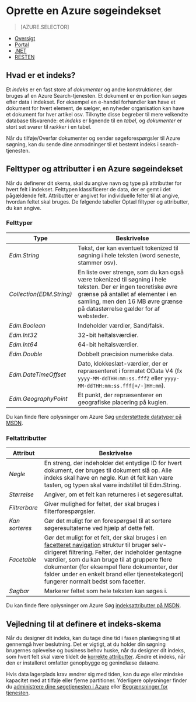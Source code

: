 <properties
    pageTitle="Oprette en Azure søgeindekset | Microsoft Azure | Hostet skyen search-tjenesten"
    description="Hvad er et indeks i Azure Søg, og hvordan bruges det?"
    services="search"
    manager="jhubbard"
    documentationCenter=""
    authors="ashmaka"
/>

<tags
    ms.service="search"
    ms.devlang="na"
    ms.workload="search"
    ms.topic="get-started-article"
    ms.tgt_pltfrm="na"
    ms.date="08/29/2016"
    ms.author="ashmaka"/>

# <a name="create-an-azure-search-index"></a>Oprette en Azure søgeindekset
> [AZURE.SELECTOR]
- [Oversigt](search-what-is-an-index.md)
- [Portal](search-create-index-portal.md)
- [.NET](search-create-index-dotnet.md)
- [RESTEN](search-create-index-rest-api.md)

## <a name="what-is-an-index"></a>Hvad er et indeks?

Et *indeks* er en fast store af *dokumenter* og andre konstruktioner, der bruges af en Azure Search-tjenesten. Et dokument er én portion kan søges efter data i indekset. For eksempel en e-handel forhandler kan have et dokument for hvert element, de sælger, en nyheder organisation kan have et dokument for hver artikel osv. Tilknytte disse begreber til mere velkendte database tilsvarende: et *indeks* er lignende til en *tabel*, og *dokumenter* er stort set svarer til *rækker* i en tabel.

Når du tilføje/Overfør dokumenter og sender søgeforespørgsler til Azure søgning, kan du sende dine anmodninger til et bestemt indeks i search-tjenesten.

## <a name="field-types-and-attributes-in-an-azure-search-index"></a>Felttyper og attributter i en Azure søgeindekset

Når du definerer dit skema, skal du angive navn og type på attributter for hvert felt i indekset. Felttypen klassificerer de data, der er gemt i det pågældende felt. Attributter er angivet for individuelle felter til at angive, hvordan feltet skal bruges. De følgende tabeller Optæl filtyper og attributter, du kan angive.


### <a name="field-types"></a>Felttyper
|Type|Beskrivelse|
|------------|-----------|
|*Edm.String*|Tekst, der kan eventuelt tokenized til søgning i hele teksten (word seneste, stammer osv).|
|*Collection(EDM.String)*|En liste over strenge, som du kan også være tokenized til søgning i hele teksten. Der er ingen teoretiske øvre grænse på antallet af elementer i en samling, men den 16 MB øvre grænse på datastørrelse gælder for af websteder.|
|*Edm.Boolean*|Indeholder værdier, Sand/falsk.|
|*Edm.Int32*|32-bit heltalsværdier.|
|*Edm.Int64*|64-bit heltalsværdier.|
|*Edm.Double*|Dobbelt præcision numeriske data.|
|*Edm.DateTimeOffset*|Dato, klokkeslæt-værdier, der er repræsenteret i formatet OData V4 (fx `yyyy-MM-ddTHH:mm:ss.fffZ` eller `yyyy-MM-ddTHH:mm:ss.fff[+/-]HH:mm`).|
|*Edm.GeographyPoint*|Et punkt, der repræsenterer en geografiske placering på kuglen.|

Du kan finde flere oplysninger om Azure Søg [understøttede datatyper på MSDN](https://msdn.microsoft.com/library/azure/dn798938.aspx).



### <a name="field-attributes"></a>Feltattributter
|Attribut|Beskrivelse|
|------------|-----------|
|*Nøgle*|En streng, der indeholder det entydige ID for hvert dokument, der bruges til dokument slå op. Alle indeks skal have en nøgle. Kun ét felt kan være tasten, og typen skal være indstillet til Edm.String.|
|*Størrelse*|Angiver, om et felt kan returneres i et søgeresultat.|
|*Filtrerbare*|Giver mulighed for feltet, der skal bruges i filterforespørgsler.|
|*Kan sorteres*|Gør det muligt for en forespørgsel til at sortere søgeresultaterne ved hjælp af dette felt.|
|*Facetable*|Gør det muligt for et felt, der skal bruges i en [facetteret navigation](search-faceted-navigation.md) struktur til bruger selv-dirigeret filtrering. Felter, der indeholder gentagne værdier, som du kan bruge til at gruppere flere dokumenter (for eksempel flere dokumenter, der falder under en enkelt brand eller tjenestekategori) fungerer normalt bedst som facetter.|
|*Søgbar*|Markerer feltet som hele teksten kan søges i.|

Du kan finde flere oplysninger om Azure Søg [indeksattributter på MSDN](https://msdn.microsoft.com/library/azure/dn798941.aspx).



## <a name="guidance-for-defining-an-index-schema"></a>Vejledning til at definere et indeks-skema

Når du designer dit indeks, kan du tage dine tid i fasen planlægning til at gennemgå hver beslutning. Det er vigtigt, at du holder din søgning brugernes oplevelse og business behov huske, når du designer dit indeks, som hvert felt skal være tildelt de [korrekte attributter](https://msdn.microsoft.com/library/azure/dn798941.aspx). Ændre et indeks, når den er installeret omfatter genopbygge og genindlæse dataene.


Hvis data lagerplads krav ændrer sig med tiden, kan du øge eller mindske kapacitet med at tilføje eller fjerne partitioner. Yderligere oplysninger finder du [administrere dine søgetjenesten i Azure](search-manage.md) eller [Begrænsninger for tjenesten](search-limits-quotas-capacity.md).
